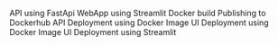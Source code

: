 API using FastApi 
WebApp using Streamlit
Docker build
Publishing to Dockerhub
API Deployment using Docker Image
UI Deployment using Docker Image
UI Deployment using Streamlit
